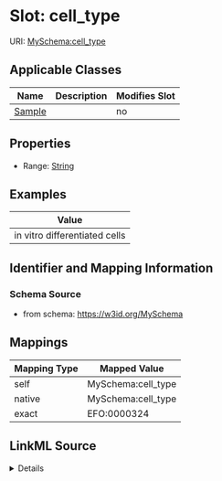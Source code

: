 

# Slot: cell_type



URI: [MySchema:cell_type](https://w3id.org/MySchemacell_type)



<!-- no inheritance hierarchy -->





## Applicable Classes

| Name | Description | Modifies Slot |
| --- | --- | --- |
| [Sample](Sample.md) |  |  no  |







## Properties

* Range: [String](String.md)






## Examples

| Value |
| --- |
| in vitro differentiated cells |

## Identifier and Mapping Information







### Schema Source


* from schema: https://w3id.org/MySchema




## Mappings

| Mapping Type | Mapped Value |
| ---  | ---  |
| self | MySchema:cell_type |
| native | MySchema:cell_type |
| exact | EFO:0000324 |




## LinkML Source

<details>
```yaml
name: cell_type
examples:
- value: in vitro differentiated cells
from_schema: https://w3id.org/MySchema
exact_mappings:
- EFO:0000324
rank: 1000
alias: cell_type
domain_of:
- Sample
range: string

```
</details>
